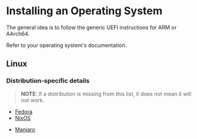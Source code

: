 Installing an Operating System
==============================

The general idea is to follow the generic UEFI instructions for ARM or AArch64.

Refer to your operating system's documentation.


Linux
-----

### Distribution-specific details

> **NOTE**: If a distribution is missing from this list, it does not mean it
> will not work.

<!-- This list is **alphabetically ordered** -->

 - [Fedora](distributions/fedora.md)
 - [NixOS](distributions/nixos.md)
 * [Manjaro](distributions/manjaro.md)
